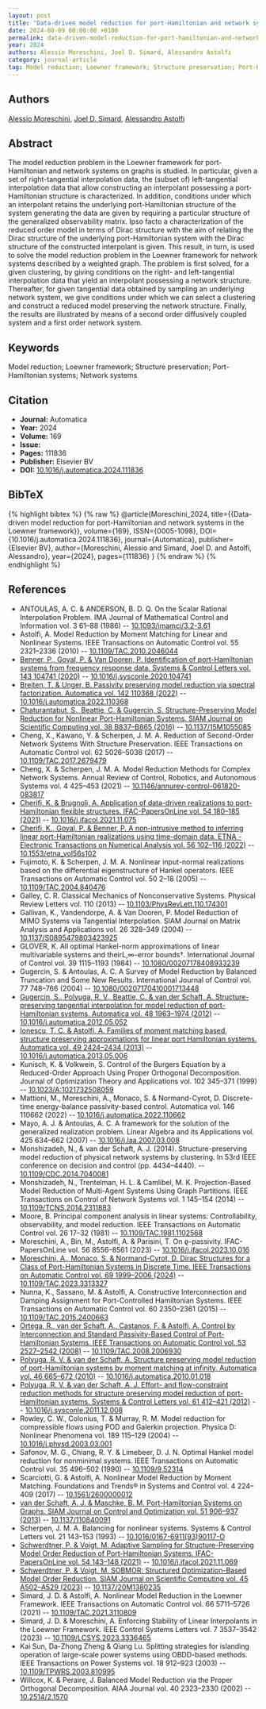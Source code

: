 ```yaml
---
layout: post
title: "Data-driven model reduction for port-Hamiltonian and network systems in the Loewner framework"
date: 2024-08-09 00:00:00 +0100
permalink: data-driven-model-reduction-for-port-hamiltonian-and-network-systems-in-the-loewner-framework
year: 2024
authors: Alessio Moreschini, Joel D. Simard, Alessandro Astolfi
category: journal-article
tag: Model reduction; Loewner framework; Structure preservation; Port-Hamiltonian systems; Network systems
---
```

 
## Authors
[Alessio Moreschini](authors/alessio-moreschini), [Joel D. Simard](authors/joel-d-simard), [Alessandro Astolfi](authors/alessandro-astolfi)
 
## Abstract
The model reduction problem in the Loewner framework for port-Hamiltonian and network systems on graphs is studied. In particular, given a set of right-tangential interpolation data, the (subset of) left-tangential interpolation data that allow constructing an interpolant possessing a port-Hamiltonian structure is characterized. In addition, conditions under which an interpolant retains the underlying port-Hamiltonian structure of the system generating the data are given by requiring a particular structure of the generalized observability matrix. Ipso facto a characterization of the reduced order model in terms of Dirac structure with the aim of relating the Dirac structure of the underlying port-Hamiltonian system with the Dirac structure of the constructed interpolant is given. This result, in turn, is used to solve the model reduction problem in the Loewner framework for network systems described by a weighted graph. The problem is first solved, for a given clustering, by giving conditions on the right- and left-tangential interpolation data that yield an interpolant possessing a network structure. Thereafter, for given tangential data obtained by sampling an underlying network system, we give conditions under which we can select a clustering and construct a reduced model preserving the network structure. Finally, the results are illustrated by means of a second order diffusively coupled system and a first order network system.
 
## Keywords
Model reduction; Loewner framework; Structure preservation; Port-Hamiltonian systems; Network systems
 
## Citation
- **Journal:** Automatica
- **Year:** 2024
- **Volume:** 169
- **Issue:** 
- **Pages:** 111836
- **Publisher:** Elsevier BV
- **DOI:** [10.1016/j.automatica.2024.111836](https://doi.org/10.1016/j.automatica.2024.111836)
 
## BibTeX
{% highlight bibtex %}
{% raw %}
@article{Moreschini_2024,
  title={{Data-driven model reduction for port-Hamiltonian and network systems in the Loewner framework}},
  volume={169},
  ISSN={0005-1098},
  DOI={10.1016/j.automatica.2024.111836},
  journal={Automatica},
  publisher={Elsevier BV},
  author={Moreschini, Alessio and Simard, Joel D. and Astolfi, Alessandro},
  year={2024},
  pages={111836}
}
{% endraw %}
{% endhighlight %}
 
## References
- ANTOULAS, A. C. & ANDERSON, B. D. Q. On the Scalar Rational Interpolation Problem. IMA Journal of Mathematical Control and Information vol. 3 61–88 (1986) -- [10.1093/imamci/3.2-3.61](https://doi.org/10.1093/imamci/3.2-3.61)
- Astolfi, A. Model Reduction by Moment Matching for Linear and Nonlinear Systems. IEEE Transactions on Automatic Control vol. 55 2321–2336 (2010) -- [10.1109/TAC.2010.2046044](https://doi.org/10.1109/TAC.2010.2046044)
- [Benner, P., Goyal, P. & Van Dooren, P. Identification of port-Hamiltonian systems from frequency response data. Systems &amp; Control Letters vol. 143 104741 (2020)](identification-of-port-hamiltonian-systems-from-frequency-response-data) -- [10.1016/j.sysconle.2020.104741](https://doi.org/10.1016/j.sysconle.2020.104741)
- [Breiten, T. & Unger, B. Passivity preserving model reduction via spectral factorization. Automatica vol. 142 110368 (2022)](passivity-preserving-model-reduction-via-spectral-factorization) -- [10.1016/j.automatica.2022.110368](https://doi.org/10.1016/j.automatica.2022.110368)
- [Chaturantabut, S., Beattie, C. & Gugercin, S. Structure-Preserving Model Reduction for Nonlinear Port-Hamiltonian Systems. SIAM Journal on Scientific Computing vol. 38 B837–B865 (2016)](structure-preserving-model-reduction-for-nonlinear-port-hamiltonian-systems) -- [10.1137/15M1055085](https://doi.org/10.1137/15M1055085)
- Cheng, X., Kawano, Y. & Scherpen, J. M. A. Reduction of Second-Order Network Systems With Structure Preservation. IEEE Transactions on Automatic Control vol. 62 5026–5038 (2017) -- [10.1109/TAC.2017.2679479](https://doi.org/10.1109/TAC.2017.2679479)
- Cheng, X. & Scherpen, J. M. A. Model Reduction Methods for Complex Network Systems. Annual Review of Control, Robotics, and Autonomous Systems vol. 4 425–453 (2021) -- [10.1146/annurev-control-061820-083817](https://doi.org/10.1146/annurev-control-061820-083817)
- [Cherifi, K. & Brugnoli, A. Application of data-driven realizations to port-Hamiltonian flexible structures. IFAC-PapersOnLine vol. 54 180–185 (2021)](application-of-data-driven-realizations-to-port-hamiltonian-flexible-structures) -- [10.1016/j.ifacol.2021.11.075](https://doi.org/10.1016/j.ifacol.2021.11.075)
- [Cherifi, K., Goyal, P. & Benner, P. A non-intrusive method to inferring linear port-Hamiltonian realizations using time-domain data. ETNA - Electronic Transactions on Numerical Analysis vol. 56 102–116 (2022)](a-non-intrusive-method-to-inferring-linear-port-hamiltonian-realizations-using-time-domain-data) -- [10.1553/etna_vol56s102](https://doi.org/10.1553/etna_vol56s102)
- Fujimoto, K. & Scherpen, J. M. A. Nonlinear input-normal realizations based on the differential eigenstructure of Hankel operators. IEEE Transactions on Automatic Control vol. 50 2–18 (2005) -- [10.1109/TAC.2004.840476](https://doi.org/10.1109/TAC.2004.840476)
- Galley, C. R. Classical Mechanics of Nonconservative Systems. Physical Review Letters vol. 110 (2013) -- [10.1103/PhysRevLett.110.174301](https://doi.org/10.1103/PhysRevLett.110.174301)
- Gallivan, K., Vandendorpe, A. & Van Dooren, P. Model Reduction of MIMO Systems via Tangential Interpolation. SIAM Journal on Matrix Analysis and Applications vol. 26 328–349 (2004) -- [10.1137/S0895479803423925](https://doi.org/10.1137/S0895479803423925)
- GLOVER, K. All optimal Hankel-norm approximations of linear multivariable systems and theirL,∞-error bounds†. International Journal of Control vol. 39 1115–1193 (1984) -- [10.1080/00207178408933239](https://doi.org/10.1080/00207178408933239)
- Gugercin, S. & Antoulas, A. C. A Survey of Model Reduction by Balanced Truncation and Some New Results. International Journal of Control vol. 77 748–766 (2004) -- [10.1080/00207170410001713448](https://doi.org/10.1080/00207170410001713448)
- [Gugercin, S., Polyuga, R. V., Beattie, C. & van der Schaft, A. Structure-preserving tangential interpolation for model reduction of port-Hamiltonian systems. Automatica vol. 48 1963–1974 (2012)](structure-preserving-tangential-interpolation-for-model-reduction-of-port-hamiltonian-systems) -- [10.1016/j.automatica.2012.05.052](https://doi.org/10.1016/j.automatica.2012.05.052)
- [Ionescu, T. C. & Astolfi, A. Families of moment matching based, structure preserving approximations for linear port Hamiltonian systems. Automatica vol. 49 2424–2434 (2013)](families-of-moment-matching-based-structure-preserving-approximations-for-linear-port-hamiltonian-systems) -- [10.1016/j.automatica.2013.05.006](https://doi.org/10.1016/j.automatica.2013.05.006)
- Kunisch, K. & Volkwein, S. Control of the Burgers Equation by a Reduced-Order Approach Using Proper Orthogonal Decomposition. Journal of Optimization Theory and Applications vol. 102 345–371 (1999) -- [10.1023/A:1021732508059](https://doi.org/10.1023/A:1021732508059)
- Mattioni, M., Moreschini, A., Monaco, S. & Normand-Cyrot, D. Discrete-time energy-balance passivity-based control. Automatica vol. 146 110662 (2022) -- [10.1016/j.automatica.2022.110662](https://doi.org/10.1016/j.automatica.2022.110662)
- Mayo, A. J. & Antoulas, A. C. A framework for the solution of the generalized realization problem. Linear Algebra and its Applications vol. 425 634–662 (2007) -- [10.1016/j.laa.2007.03.008](https://doi.org/10.1016/j.laa.2007.03.008)
- Monshizadeh, N., & van der Schaft, A. J. (2014). Structure-preserving model reduction of physical network systems by clustering. In 53rd IEEE conference on decision and control (pp. 4434–4440). -- [10.1109/CDC.2014.7040081](https://doi.org/10.1109/CDC.2014.7040081)
- Monshizadeh, N., Trentelman, H. L. & Camlibel, M. K. Projection-Based Model Reduction of Multi-Agent Systems Using Graph Partitions. IEEE Transactions on Control of Network Systems vol. 1 145–154 (2014) -- [10.1109/TCNS.2014.2311883](https://doi.org/10.1109/TCNS.2014.2311883)
- Moore, B. Principal component analysis in linear systems: Controllability, observability, and model reduction. IEEE Transactions on Automatic Control vol. 26 17–32 (1981) -- [10.1109/TAC.1981.1102568](https://doi.org/10.1109/TAC.1981.1102568)
- Moreschini, A., Bin, M., Astolfi, A. & Parisini, T. On ϱ-passivity. IFAC-PapersOnLine vol. 56 8556–8561 (2023) -- [10.1016/j.ifacol.2023.10.016](https://doi.org/10.1016/j.ifacol.2023.10.016)
- [Moreschini, A., Monaco, S. & Normand-Cyrot, D. Dirac Structures for a Class of Port-Hamiltonian Systems in Discrete Time. IEEE Transactions on Automatic Control vol. 69 1999–2006 (2024)](dirac-structures-for-a-class-of-port-hamiltonian-systems-in-discrete-time) -- [10.1109/TAC.2023.3313327](https://doi.org/10.1109/TAC.2023.3313327)
- Nunna, K., Sassano, M. & Astolfi, A. Constructive Interconnection and Damping Assignment for Port-Controlled Hamiltonian Systems. IEEE Transactions on Automatic Control vol. 60 2350–2361 (2015) -- [10.1109/TAC.2015.2400663](https://doi.org/10.1109/TAC.2015.2400663)
- [Ortega, R., van der Schaft, A., Castanos, F. & Astolfi, A. Control by Interconnection and Standard Passivity-Based Control of Port-Hamiltonian Systems. IEEE Transactions on Automatic Control vol. 53 2527–2542 (2008)](control-by-interconnection-and-standard-passivity-based-control-of-port-hamiltonian-systems) -- [10.1109/TAC.2008.2006930](https://doi.org/10.1109/TAC.2008.2006930)
- [Polyuga, R. V. & van der Schaft, A. Structure preserving model reduction of port-Hamiltonian systems by moment matching at infinity. Automatica vol. 46 665–672 (2010)](structure-preserving-model-reduction-of-port-hamiltonian-systems-by-moment-matching-at-infinity) -- [10.1016/j.automatica.2010.01.018](https://doi.org/10.1016/j.automatica.2010.01.018)
- [Polyuga, R. V. & van der Schaft, A. J. Effort- and flow-constraint reduction methods for structure preserving model reduction of port-Hamiltonian systems. Systems &amp; Control Letters vol. 61 412–421 (2012)](effort-and-flow-constraint-reduction-methods-for-structure-preserving-model-reduction-of-port-hamiltonian-systems) -- [10.1016/j.sysconle.2011.12.008](https://doi.org/10.1016/j.sysconle.2011.12.008)
- Rowley, C. W., Colonius, T. & Murray, R. M. Model reduction for compressible flows using POD and Galerkin projection. Physica D: Nonlinear Phenomena vol. 189 115–129 (2004) -- [10.1016/j.physd.2003.03.001](https://doi.org/10.1016/j.physd.2003.03.001)
- Safonov, M. G., Chiang, R. Y. & Limebeer, D. J. N. Optimal Hankel model reduction for nonminimal systems. IEEE Transactions on Automatic Control vol. 35 496–502 (1990) -- [10.1109/9.52314](https://doi.org/10.1109/9.52314)
- Scarciotti, G. & Astolfi, A. Nonlinear Model Reduction by Moment Matching. Foundations and Trends® in Systems and Control vol. 4 224–409 (2017) -- [10.1561/2600000012](https://doi.org/10.1561/2600000012)
- [van der Schaft, A. J. & Maschke, B. M. Port-Hamiltonian Systems on Graphs. SIAM Journal on Control and Optimization vol. 51 906–937 (2013)](port-hamiltonian-systems-on-graphs) -- [10.1137/110840091](https://doi.org/10.1137/110840091)
- Scherpen, J. M. A. Balancing for nonlinear systems. Systems &amp; Control Letters vol. 21 143–153 (1993) -- [10.1016/0167-6911(93)90117-O](https://doi.org/10.1016/0167-6911(93)90117-O)
- [Schwerdtner, P. & Voigt, M. Adaptive Sampling for Structure-Preserving Model Order Reduction of Port-Hamiltonian Systems. IFAC-PapersOnLine vol. 54 143–148 (2021)](adaptive-sampling-for-structure-preserving-model-order-reduction-of-port-hamiltonian-systems) -- [10.1016/j.ifacol.2021.11.069](https://doi.org/10.1016/j.ifacol.2021.11.069)
- [Schwerdtner, P. & Voigt, M. SOBMOR: Structured Optimization-Based Model Order Reduction. SIAM Journal on Scientific Computing vol. 45 A502–A529 (2023)](sobmor-structured-optimization-based-model-order-reduction) -- [10.1137/20M1380235](https://doi.org/10.1137/20M1380235)
- Simard, J. D. & Astolfi, A. Nonlinear Model Reduction in the Loewner Framework. IEEE Transactions on Automatic Control vol. 66 5711–5726 (2021) -- [10.1109/TAC.2021.3110809](https://doi.org/10.1109/TAC.2021.3110809)
- Simard, J. D. & Moreschini, A. Enforcing Stability of Linear Interpolants in the Loewner Framework. IEEE Control Systems Letters vol. 7 3537–3542 (2023) -- [10.1109/LCSYS.2023.3336465](https://doi.org/10.1109/LCSYS.2023.3336465)
- Kai Sun, Da-Zhong Zheng & Qiang Lu. Splitting strategies for islanding operation of large-scale power systems using OBDD-based methods. IEEE Transactions on Power Systems vol. 18 912–923 (2003) -- [10.1109/TPWRS.2003.810995](https://doi.org/10.1109/TPWRS.2003.810995)
- Willcox, K. & Peraire, J. Balanced Model Reduction via the Proper Orthogonal Decomposition. AIAA Journal vol. 40 2323–2330 (2002) -- [10.2514/2.1570](https://doi.org/10.2514/2.1570)

